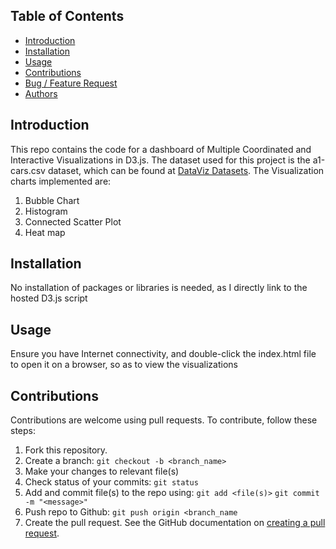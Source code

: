 
## Table of Contents
* [Introduction](#Introduction)
* [Installation](#Installation)
* [Usage](#Usage)
* [Contributions](#Contributions)
* [Bug / Feature Request](#Bug--Feature-Request)
* [Authors](#Authors)

## Introduction
This repo contains the code for a dashboard of Multiple Coordinated and Interactive Visualizations in D3.js. The dataset used for this project is the a1-cars.csv dataset, which can be found at [DataViz Datasets](https://github.com/IsaacMwendwa/dataViz-datasets). The Visualization charts implemented are:
1. Bubble Chart
2. Histogram
3. Connected Scatter Plot
4. Heat map

## Installation
No installation of packages or libraries is needed, as I directly link to the hosted D3.js script

## Usage
Ensure you have Internet connectivity, and double-click the index.html file to open it on a browser, so as to view the visualizations

## Contributions
Contributions are welcome using pull requests. To contribute, follow these steps:
1. Fork this repository.
2. Create a branch: `git checkout -b <branch_name>`
3. Make your changes to relevant file(s)
4. Check status of your commits: `git status`
6. Add and commit file(s) to the repo using:
    `git add <file(s)>`
    `git commit -m "<message>"`
8. Push repo to Github: `git push origin <branch_name`
9. Create the pull request. See the GitHub documentation on [creating a pull request](https://help.github.com/en/github/collaborating-with-issues-and-pull-requests/creating-a-pull-request).





